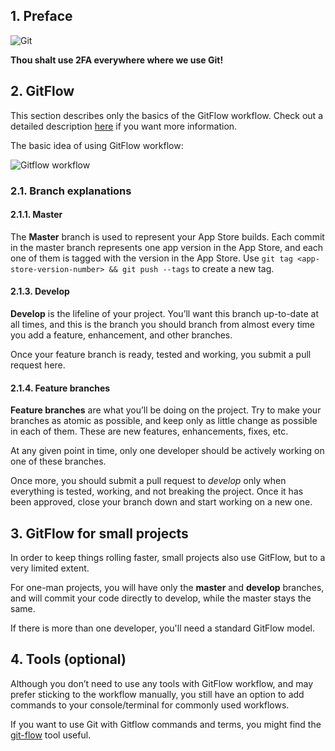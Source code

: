 ## 1. Preface

![Git][image-1]

**Thou shalt use 2FA everywhere where we use Git!**

## 2. GitFlow

This section describes only the basics of the GitFlow workflow. Check out a detailed description [here][1] if you want more information.

The basic idea of using GitFlow workflow:

![Gitflow workflow][image-2]

### 2.1. Branch explanations

#### 2.1.1. Master

The **Master** branch is used to represent your App Store builds. Each commit in the master branch represents one app version in the App Store, and each one of them is tagged with the version in the App Store. Use `git tag <app-store-version-number> && git push --tags` to create a new tag.

#### 2.1.3. Develop

**Develop** is the lifeline of your project. You’ll want this branch up-to-date at all times, and this is the branch you should branch from almost every time you add a feature, enhancement, and other branches.

Once your feature branch is ready, tested and working, you submit a pull request here.

#### 2.1.4. Feature branches

**Feature branches** are what you’ll be doing on the project. Try to make your branches as atomic as possible, and keep only as little change as possible in each of them. These are new features, enhancements, fixes, etc.

At any given point in time, only one developer should be actively working on one of these branches.

Once more, you should submit a pull request to *develop* only when everything is tested, working, and not breaking the project. Once it has been approved, close your branch down and start working on a new one.

## 3. GitFlow for small projects

In order to keep things rolling faster, small projects also use GitFlow, but to a very limited extent.

For one-man projects, you will have only the **master** and **develop** branches, and will commit your code directly to develop, while the master stays the same.

If there is more than one developer, you'll need a standard GitFlow model.

## 4. Tools (optional)

Although you don’t need to use any tools with GitFlow workflow, and may prefer sticking to the workflow manually, you still have an option to add commands to your console/terminal for commonly used workflows.

If you want to use Git with Gitflow commands and terms, you might find the [git-flow][2] tool useful.

[1]:	https://www.atlassian.com/git/tutorials/comparing-workflows#gitflow-workflow
[2]:	https://github.com/nvie/gitflow

[image-1]:	http://imgs.xkcd.com/comics/git.png "Git"
[image-2]:	/img/iOS-Gitflow.png
